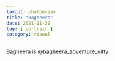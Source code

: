```yaml
---
layout: photoessay
title: "Bagheera"
date: 2021-11-29
tag: [ portrait ]
category: visual
---
```


Bagheera is [@bagheera_adventure_kitty](https://www.instagram.com/bagheera_adventure_kitty/)